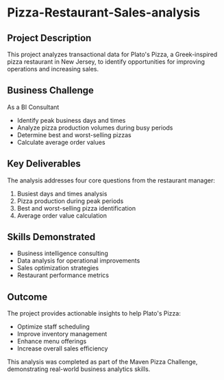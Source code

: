 # Pizza-Restaurant-Sales-analysis
## Project Description
This project analyzes transactional data for Plato's Pizza, a Greek-inspired pizza restaurant in New Jersey, to identify opportunities for improving operations and increasing sales.

## Business Challenge
As a BI Consultant
- Identify peak business days and times
- Analyze pizza production volumes during busy periods
- Determine best and worst-selling pizzas
- Calculate average order values

## Key Deliverables
The analysis addresses four core questions from the restaurant manager:
1. Busiest days and times analysis
2. Pizza production during peak periods
3. Best and worst-selling pizza identification
4. Average order value calculation

## Skills Demonstrated
- Business intelligence consulting
- Data analysis for operational improvements
- Sales optimization strategies
- Restaurant performance metrics

## Outcome
The project provides actionable insights to help Plato's Pizza:
- Optimize staff scheduling
- Improve inventory management
- Enhance menu offerings
- Increase overall sales efficiency

This analysis was completed as part of the Maven Pizza Challenge, demonstrating real-world business analytics skills.


